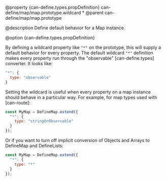 @property {can-define.types.propDefinition} can-define/map/map.prototype.wildcard *
@parent can-define/map/map.prototype

@description Define default behavior for a Map instance.

@option {can-define.types.propDefinition}

  By defining a wildcard property like `"*"` on the prototype, this will supply a
  default behavior for every property.  The default wildcard `"*"` definition
  makes every property run through the "observable" [can-define.types] converter.
  It looks like:

  ```js
  "*": {
    type: "observable"
  }
  ```

  Setting the wildcard is useful when every property on a
  map instance should behave in a particular way.  For example, for map types used
  with [can-route]:

  ```js
  const MyMap = DefineMap.extend({
    "*": {
      type: "stringOrObservable"
    }
  });
  ```

  Or if you want to turn off implicit conversion of Objects and Arrays to DefineMap and DefineLists:

  ```js
  const MyMap = DefineMap.extend({
    "*": {
      type: "*"
    }
  });
  ```

